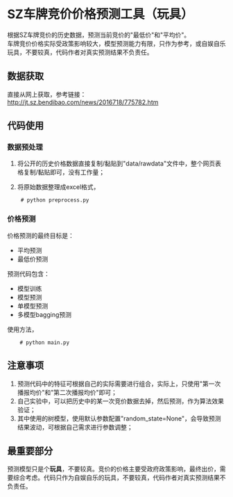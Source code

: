 # SZ车牌竞价价格预测工具（玩具）
根据SZ车牌竞价的历史数据，预测当前竞价的"最低价"和"平均价"。<br/>
车牌竞价价格实际受政策影响较大，模型预测能力有限，只作为参考，或自娱自乐玩具，不要较真，代码作者对真实预测结果不负责任。

## 数据获取
直接从网上获取，参考链接：http://jt.sz.bendibao.com/news/2016718/775782.htm

## 代码使用
### 数据预处理
1. 将公开的历史价格数据直接复制/黏贴到"data/rawdata"文件中，整个网页表格复制/黏贴即可，没有工作量；<br/>
2. 将原始数据整理成excel格式，

        # python preprocess.py
        
### 价格预测
价格预测的最终目标是：
* 平均预测
* 最低价预测

预测代码包含：
* 模型训练
* 模型预测
* 单模型预测
* 多模型bagging预测

使用方法，

        # python main.py
        
## 注意事项
1. 预测代码中的特征可根据自己的实际需要进行组合，实际上，只使用"第一次播报均价"和"第二次播报均价"即可；<br/>
2. 自己实验中，可以把历史中的某一次竞价数据去掉，然后预测，作为算法效果验证；<br/>
3. 其中使用的树模型，使用默认参数配置"random_state=None"，会导致预测结果波动，可根据自己需求进行参数调整；<br/>

## 最重要部分
预测模型只是个**玩具**，不要较真。竞价的价格主要受政府政策影响，最终出价，需要综合考虑。代码只作为自娱自乐的玩具，不要较真，代码作者对真实预测结果不负责任。
 
